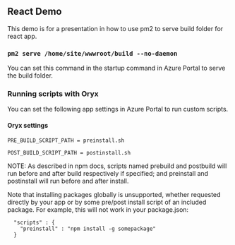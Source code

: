 

## React Demo
This demo is for a presentation in how to use pm2 to serve build folder for react app.

### `pm2 serve /home/site/wwwroot/build --no-daemon`

You can set this command in the startup command in Azure Portal to serve the build folder.

### Running scripts with Oryx

You can set the following app settings in Azure Portal to run custom scripts.

#### Oryx settings
`PRE_BUILD_SCRIPT_PATH = preinstall.sh`

`POST_BUILD_SCRIPT_PATH = postinstall.sh`

NOTE: As described in npm docs, scripts named prebuild and postbuild will run before and after build respectively if specified; and preinstall and postinstall will run before and after install.


Note that installing packages globally is unsupported, whether requested directly by your app or by some pre/post install script of an included package. For example, this will not work in your package.json:

```
  "scripts" : {
    "preinstall" : "npm install -g somepackage"
  }
```
